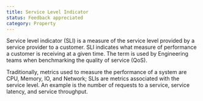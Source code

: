 ```yaml
---
title: Service Level Indicator
status: Feedback appreciated
category: Property
---
```


Service level indicator (SLI) is a measure of the service level provided by a service provider to a customer.
SLI  indicates what measure of performance a customer is receiving at a given time. The term is used by Engineering teams when benchmarking the quality of service (QoS).

Traditionally, metrics used to measure the performance of a system are CPU, Memory, IO, and Network; SLIs are metrics associated with the service level. An example is the number of requests to a service, service latency, and service throughput.